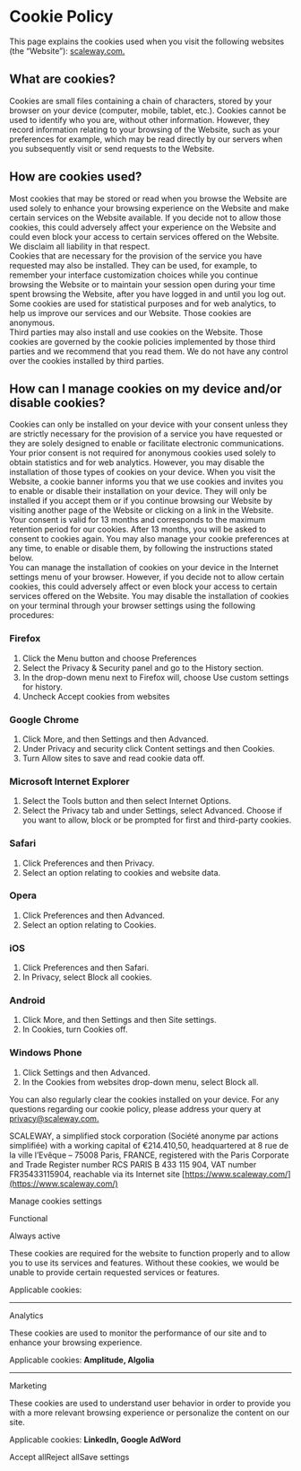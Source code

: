 Cookie Policy
=============

This page explains the cookies used when you visit the following websites (the “Website”): [scaleway.com.](https://www.scaleway.com/en/)

What are cookies?
-----------------

Cookies are small files containing a chain of characters, stored by your browser on your device (computer, mobile, tablet, etc.). Cookies cannot be used to identify who you are, without other information. However, they record information relating to your browsing of the Website, such as your preferences for example, which may be read directly by our servers when you subsequently visit or send requests to the Website.

How are cookies used?
---------------------

Most cookies that may be stored or read when you browse the Website are used solely to enhance your browsing experience on the Website and make certain services on the Website available. If you decide not to allow those cookies, this could adversely affect your experience on the Website and could even block your access to certain services offered on the Website. We disclaim all liability in that respect.  
Cookies that are necessary for the provision of the service you have requested may also be installed. They can be used, for example, to remember your interface customization choices while you continue browsing the Website or to maintain your session open during your time spent browsing the Website, after you have logged in and until you log out.  
Some cookies are used for statistical purposes and for web analytics, to help us improve our services and our Website. Those cookies are anonymous.  
Third parties may also install and use cookies on the Website. Those cookies are governed by the cookie policies implemented by those third parties and we recommend that you read them. We do not have any control over the cookies installed by third parties.

How can I manage cookies on my device and/or disable cookies?
-------------------------------------------------------------

Cookies can only be installed on your device with your consent unless they are strictly necessary for the provision of a service you have requested or they are solely designed to enable or facilitate electronic communications. Your prior consent is not required for anonymous cookies used solely to obtain statistics and for web analytics. However, you may disable the installation of those types of cookies on your device. When you visit the Website, a cookie banner informs you that we use cookies and invites you to enable or disable their installation on your device. They will only be installed if you accept them or if you continue browsing our Website by visiting another page of the Website or clicking on a link in the Website. Your consent is valid for 13 months and corresponds to the maximum retention period for our cookies. After 13 months, you will be asked to consent to cookies again. You may also manage your cookie preferences at any time, to enable or disable them, by following the instructions stated below.  
You can manage the installation of cookies on your device in the Internet settings menu of your browser. However, if you decide not to allow certain cookies, this could adversely affect or even block your access to certain services offered on the Website. You may disable the installation of cookies on your terminal through your browser settings using the following procedures:

### Firefox

1. Click the Menu button and choose Preferences
2. Select the Privacy & Security panel and go to the History section.
3. In the drop-down menu next to Firefox will, choose Use custom settings for history.
4. Uncheck Accept cookies from websites

### Google Chrome

1. Click More, and then Settings and then Advanced.
2. Under Privacy and security click Content settings and then Cookies.
3. Turn Allow sites to save and read cookie data off.

### Microsoft Internet Explorer

1. Select the Tools button and then select Internet Options.
2. Select the Privacy tab and under Settings, select Advanced. Choose if you want to allow, block or be prompted for first and third-party cookies.

### Safari

1. Click Preferences and then Privacy.
2. Select an option relating to cookies and website data.

### Opera

1. Click Preferences and then Advanced.
2. Select an option relating to Cookies.

### iOS

1. Click Preferences and then Safari.
2. In Privacy, select Block all cookies.

### Android

1. Click More, and then Settings and then Site settings.
2. In Cookies, turn Cookies off.

### Windows Phone

1. Click Settings and then Advanced.
2. In the Cookies from websites drop-down menu, select Block all.

You can also regularly clear the cookies installed on your device. For any questions regarding our cookie policy, please address your query at [privacy@scaleway.com.](mailto:privacy@scaleway.com)

SCALEWAY, a simplified stock corporation (Société anonyme par actions simplifiée) with a working capital of €214.410,50, headquartered at 8 rue de la ville l’Evêque – 75008 Paris, FRANCE, registered with the Paris Corporate and Trade Register number RCS PARIS B 433 115 904, VAT number FR35433115904, reachable via its Internet site [https://www.scaleway.com/](https://www.scaleway.com/)

Manage cookies settings

Functional

Always active

These cookies are required for the website to function properly and to allow you to use its services and features. Without these cookies, we would be unable to provide certain requested services or features.

Applicable cookies:

* * *

Analytics

These cookies are used to monitor the performance of our site and to enhance your browsing experience.

Applicable cookies: **Amplitude, Algolia**

* * *

Marketing

These cookies are used to understand user behavior in order to provide you with a more relevant browsing experience or personalize the content on our site.

Applicable cookies: **LinkedIn, Google AdWord**

Accept allReject allSave settings